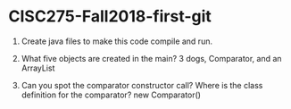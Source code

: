# CISC275-Fall2018-first-git
1. Create java files to make this code compile and run.

2. What five objects are created in the main?
3 dogs, Comparator, and an ArrayList
3. Can you spot the comparator constructor call? Where is the class definition for the comparator?
new Comparator<Animal>()